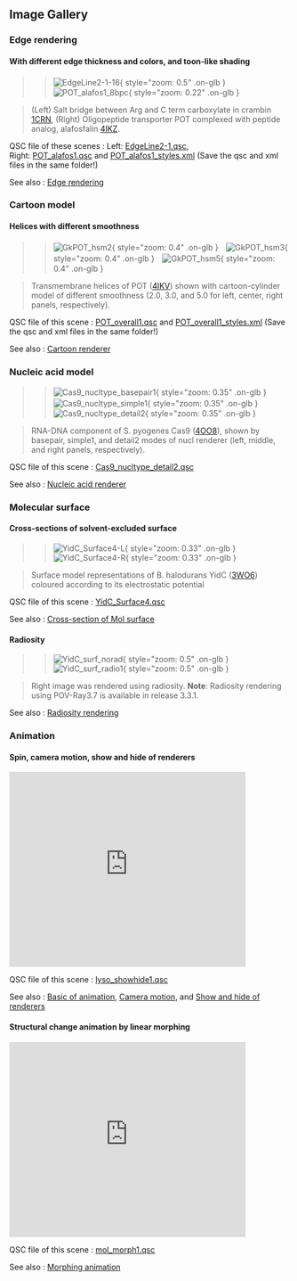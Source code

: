 ## Image Gallery

### Edge rendering
#### With different edge thickness and colors, and toon-like shading

>>![EdgeLine2-1-16](../../assets/images/Gallery/EdgeLine2-1-16.png){ style="zoom: 0.5" .on-glb }&#12288;&#12288;&#12288;&#12288;&#12288;![POT_alafos1_8bpc](../../assets/images/Gallery/POT_alafos1_8bpc.png){ style="zoom: 0.22" .on-glb }

>(Left) Salt bridge between Arg and C term carboxylate in crambin [1CRN](http://www.rcsb.org/pdb/explore.do?structureId=1CRN), (Right) Oligopeptide transporter POT complexed with peptide analog, alafosfalin [4IKZ](http://www.rcsb.org/pdb/explore.do?structureId=4IKZ).


QSC file of these scenes
:   Left: [EdgeLine2-1.qsc](http://downloads.sourceforge.net/project/cuemol/sample-files/2.2/EdgeLine2-1.qsc),<br/>
Right: [POT_alafos1.qsc](http://downloads.sourceforge.net/project/cuemol/sample-files/2.2/POT_alafos1.qsc) and
[POT_alafos1_styles.xml](http://downloads.sourceforge.net/project/cuemol/sample-files/2.2/POT_alafos1_styles.xml)
(Save the qsc and xml files in the same folder!)

See also
:   [Edge rendering](cuemol2/EdgeLines.md)

### Cartoon model
#### Helices with different smoothness

>>![GkPOT_hsm2](../../assets/images/Gallery/GkPOT_hsm2.png){ style="zoom: 0.4" .on-glb }&#12288;![GkPOT_hsm3](../../assets/images/Gallery/GkPOT_hsm3.png){ style="zoom: 0.4" .on-glb }&#12288;![GkPOT_hsm5](../../assets/images/Gallery/GkPOT_hsm5.png){ style="zoom: 0.4" .on-glb }

> Transmembrane helices of POT ([4IKV](http://www.rcsb.org/pdb/explore.do?structureId=4IKV)) shown with cartoon-cylinder model of different smoothness (2.0, 3.0, and 5.0 for left, center, right panels, respectively).


QSC file of this scene
:   [POT_overall1.qsc](http://downloads.sourceforge.net/project/cuemol/sample-files/2.2/POT_overall1.qsc) and
[POT_overall1_styles.xml](http://downloads.sourceforge.net/project/cuemol/sample-files/2.2/POT_overall1_styles.xml)
(Save the qsc and xml files in the same folder!)

See also
:   [Cartoon renderer](cuemol2/CartoonRenderer.md)

### Nucleic acid model

>>![Cas9_nucltype_basepair1](../../assets/images/Gallery/Cas9_nucltype_basepair1.png){ style="zoom: 0.35" .on-glb }&#12288;
![Cas9_nucltype_simple1](../../assets/images/Gallery/Cas9_nucltype_simple1.png){ style="zoom: 0.35" .on-glb }&#12288;
![Cas9_nucltype_detail2](../../assets/images/Gallery/Cas9_nucltype_detail2.png){ style="zoom: 0.35" .on-glb }

> RNA-DNA component of S. pyogenes Cas9 ([4OO8](http://www.rcsb.org/pdb/explore.do?structureId=4OO8)), shown by basepair, simple1, and detail2 modes of nucl renderer (left, middle, and right panels, respectively).

QSC file of this scene
:   [Cas9_nucltype_detail2.qsc](http://downloads.sourceforge.net/project/cuemol/sample-files/2.2/Cas9_nucltype_detail2)

See also
:   [Nucleic acid renderer](cuemol2/NARenderer.md)

### Molecular surface
#### Cross-sections of solvent-excluded surface
>> ![YidC_Surface4-L](../../assets/images/Gallery/YidC_Surface4-L.png){ style="zoom: 0.33" .on-glb }![YidC_Surface4-R](../../assets/images/Gallery/YidC_Surface4-R.png){ style="zoom: 0.33" .on-glb }

> Surface model representations of B. halodurans YidC ([3WO6](http://www.rcsb.org/pdb/explore.do?structureId=3WO6)) coloured according to its electrostatic potential

QSC file of this scene
:   [YidC_Surface4.qsc](http://downloads.sourceforge.net/project/cuemol/sample-files/2.2/YidC_Surface4.qsc)

See also
:   [Cross-section of Mol surface](cuemol2/MolSurfCut.md)

#### Radiosity
>> ![YidC_surf_norad](../../assets/images/Gallery/YidC_surf_norad.jpg){ style="zoom: 0.5" .on-glb }![YidC_surf_radio1](../../assets/images/Gallery/YidC_surf_radio1.jpg){ style="zoom: 0.5" .on-glb }

> Right image was rendered using radiosity.
> **Note**: Radiosity rendering using POV-Ray3.7 is available in release 3.3.1.

See also
:   [Radiosity rendering](cuemol2/Radiosity.md)

### Animation
#### Spin, camera motion, show and hide of renderers
<iframe width="425" height="350" src="https://www.youtube.com/embed/pHL52i3kzxE?mute=1&autoplay=1&loop=1&controls=1&rel=0&playlist=pHL52i3kzxE"
        title="YouTube video player"
        frameborder="0"
        allow="autoplay; encrypted-media"
        allowfullscreen>
</iframe>

QSC file of this scene
:   [lyso_showhide1.qsc](http://downloads.sourceforge.net/project/cuemol/sample-files/2.1.0.241/lyso_showhide1.qsc)

See also
:   [Basic of animation](cuemol2/Anim_Basic.md),
[Camera motion](cuemol2/Anim_CameraMotion.md),
and [Show and hide of renderers](cuemol2/Anim_ShowHide.md)


#### Structural change animation by linear morphing
<iframe width="425" height="350" src="https://www.youtube.com/embed/4RKA3VUVcPo?mute=1&autoplay=1&loop=1&controls=1&rel=0&playlist=4RKA3VUVcPo"
        title="YouTube video player"
        frameborder="0"
        allow="autoplay; encrypted-media"
        allowfullscreen>
</iframe>

QSC file of this scene
:   [mol_morph1.qsc](http://downloads.sourceforge.net/project/cuemol/sample-files/2.2/mol_morph1.qsc)

See also
:   [Morphing animation](cuemol2/Anim_MolMorph.md)
